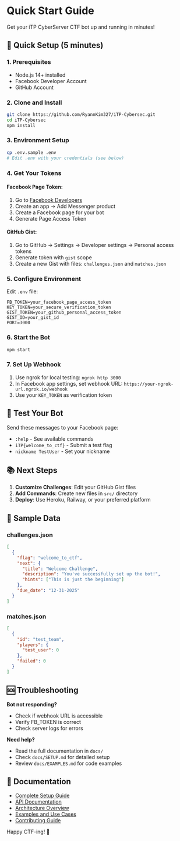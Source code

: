 # Quick Start Guide

Get your iTP CyberServer CTF bot up and running in minutes!

## 🚀 Quick Setup (5 minutes)

### 1. Prerequisites
- Node.js 14+ installed
- Facebook Developer Account
- GitHub Account

### 2. Clone and Install
```bash
git clone https://github.com/RyannKim327/iTP-Cybersec.git
cd iTP-Cybersec
npm install
```

### 3. Environment Setup
```bash
cp .env.sample .env
# Edit .env with your credentials (see below)
```

### 4. Get Your Tokens

#### Facebook Page Token:
1. Go to [Facebook Developers](https://developers.facebook.com/)
2. Create an app → Add Messenger product
3. Create a Facebook page for your bot
4. Generate Page Access Token

#### GitHub Gist:
1. Go to GitHub → Settings → Developer settings → Personal access tokens
2. Generate token with `gist` scope
3. Create a new Gist with files: `challenges.json` and `matches.json`

### 5. Configure Environment
Edit `.env` file:
```env
FB_TOKEN=your_facebook_page_access_token
KEY_TOKEN=your_secure_verification_token
GIST_TOKEN=your_github_personal_access_token
GIST_ID=your_gist_id
PORT=3000
```

### 6. Start the Bot
```bash
npm start
```

### 7. Set Up Webhook
1. Use ngrok for local testing: `ngrok http 3000`
2. In Facebook app settings, set webhook URL: `https://your-ngrok-url.ngrok.io/webhook`
3. Use your `KEY_TOKEN` as verification token

## 🎯 Test Your Bot

Send these messages to your Facebook page:

- `:help` - See available commands
- `iTP{welcome_to_ctf}` - Submit a test flag
- `nickname TestUser` - Set your nickname

## 📚 Next Steps

1. **Customize Challenges**: Edit your GitHub Gist files
2. **Add Commands**: Create new files in `src/` directory
3. **Deploy**: Use Heroku, Railway, or your preferred platform

## 🔧 Sample Data

### challenges.json
```json
[
  {
    "flag": "welcome_to_ctf",
    "next": {
      "title": "Welcome Challenge",
      "description": "You've successfully set up the bot!",
      "hints": ["This is just the beginning"]
    },
    "due_date": "12-31-2025"
  }
]
```

### matches.json
```json
[
  {
    "id": "test_team",
    "players": {
      "test_user": 0
    },
    "failed": 0
  }
]
```

## 🆘 Troubleshooting

**Bot not responding?**
- Check if webhook URL is accessible
- Verify FB_TOKEN is correct
- Check server logs for errors

**Need help?**
- Read the full documentation in `docs/`
- Check `docs/SETUP.md` for detailed setup
- Review `docs/EXAMPLES.md` for code examples

## 📖 Documentation

- [Complete Setup Guide](docs/SETUP.md)
- [API Documentation](docs/API.md)
- [Architecture Overview](docs/ARCHITECTURE.md)
- [Examples and Use Cases](docs/EXAMPLES.md)
- [Contributing Guide](docs/CONTRIBUTING.md)

Happy CTF-ing! 🏁